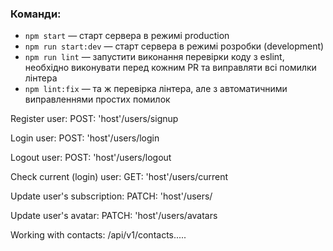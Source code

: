 ### Команди:

- `npm start` &mdash; старт сервера в режимі production
- `npm run start:dev` &mdash; старт сервера в режимі розробки (development)
- `npm run lint` &mdash; запустити виконання перевірки коду з eslint, необхідно виконувати перед кожним PR та виправляти всі помилки лінтера
- `npm lint:fix` &mdash; та ж перевірка лінтера, але з автоматичними виправленнями простих помилок

Register user:
POST: 'host'/users/signup

Login user:
POST: 'host'/users/login

Logout user:
POST: 'host'/users/logout

Check current (login) user:
GET: 'host'/users/current

Update user's subscription:
PATCH: 'host'/users/

Update user's avatar:
PATCH: 'host'/users/avatars

Working with contacts:
/api/v1/contacts.....

